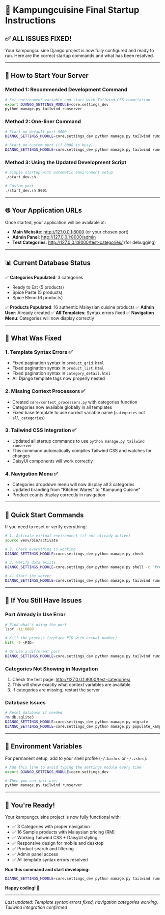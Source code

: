 # 🍜 Kampungcuisine Final Startup Instructions

## ✅ **ALL ISSUES FIXED!**

Your kampungcuisine Django project is now fully configured and ready to run. Here are the correct startup commands and what has been resolved.

---

## 🚀 **How to Start Your Server**

### **Method 1: Recommended Development Command**
```bash
# Set environment variable and start with Tailwind CSS compilation
export DJANGO_SETTINGS_MODULE=core.settings_dev
python manage.py tailwind runserver
```

### **Method 2: One-liner Command**
```bash
# Start on default port 8000
DJANGO_SETTINGS_MODULE=core.settings_dev python manage.py tailwind runserver

# Start on custom port (if 8000 is busy)
DJANGO_SETTINGS_MODULE=core.settings_dev python manage.py tailwind runserver 8001
```

### **Method 3: Using the Updated Development Script**
```bash
# Simple startup with automatic environment setup
./start_dev.sh

# Custom port
./start_dev.sh 8001
```

---

## 🌐 **Your Application URLs**

Once started, your application will be available at:

- **Main Website**: http://127.0.0.1:8000 (or your chosen port)
- **Admin Panel**: http://127.0.0.1:8000/admin
- **Test Categories**: http://127.0.0.1:8000/test-categories/ (for debugging)

---

## 📊 **Current Database Status**

✅ **Categories Populated**: 3 categories
- Ready to Eat (5 products)
- Spice Paste (5 products) 
- Spice Blend (6 products)

✅ **Products Populated**: 16 authentic Malaysian cuisine products
✅ **Admin User**: Already created
✅ **All Templates**: Syntax errors fixed
✅ **Navigation Menu**: Categories will now display correctly

---

## 🔧 **What Was Fixed**

### 1. **Template Syntax Errors** ✅
- Fixed pagination syntax in `product_grid.html`
- Fixed pagination syntax in `product_list.html`
- Fixed pagination syntax in `category_detail.html`
- All Django template tags now properly nested

### 2. **Missing Context Processors** ✅
- Created `core/context_processors.py` with categories function
- Categories now available globally in all templates
- Fixed base template to use correct variable name (`categories` not `all_categories`)

### 3. **Tailwind CSS Integration** ✅
- Updated all startup commands to use `python manage.py tailwind runserver`
- This command automatically compiles Tailwind CSS and watches for changes
- DaisyUI components will work correctly

### 4. **Navigation Menu** ✅
- Categories dropdown menu will now display all 3 categories
- Updated branding from "Kitchen Wares" to "Kampung Cuisine"
- Product counts display correctly in navigation

---

## 🎯 **Quick Start Commands**

If you need to reset or verify everything:

```bash
# 1. Activate virtual environment (if not already active)
source venv/bin/activate

# 2. Check everything is working
DJANGO_SETTINGS_MODULE=core.settings_dev python manage.py check

# 3. Verify data exists
DJANGO_SETTINGS_MODULE=core.settings_dev python manage.py shell -c "from products.models import Category, Product; print(f'Categories: {Category.objects.count()}, Products: {Product.objects.count()}')"

# 4. Start the server
DJANGO_SETTINGS_MODULE=core.settings_dev python manage.py tailwind runserver
```

---

## 🐛 **If You Still Have Issues**

### Port Already in Use Error
```bash
# Find what's using the port
lsof -ti:8000

# Kill the process (replace PID with actual number)
kill -9 <PID>

# Or use a different port
DJANGO_SETTINGS_MODULE=core.settings_dev python manage.py tailwind runserver 8001
```

### Categories Not Showing in Navigation
1. Check the test page: http://127.0.0.1:8000/test-categories/
2. This will show exactly what context variables are available
3. If categories are missing, restart the server

### Database Issues
```bash
# Reset database if needed
rm db.sqlite3
DJANGO_SETTINGS_MODULE=core.settings_dev python manage.py migrate
DJANGO_SETTINGS_MODULE=core.settings_dev python manage.py populate_kampungcuisine
```

---

## 📝 **Environment Variables**

For permanent setup, add to your shell profile (`~/.bashrc` or `~/.zshrc`):

```bash
# Add this line to avoid typing the settings module every time
export DJANGO_SETTINGS_MODULE=core.settings_dev

# Then you can just use:
python manage.py tailwind runserver
```

---

## 🎉 **You're Ready!**

Your kampungcuisine project is now fully functional with:

- ✅ 3 Categories with proper navigation
- ✅ 16 Sample products with Malaysian pricing (RM)
- ✅ Working Tailwind CSS + DaisyUI styling
- ✅ Responsive design for mobile and desktop
- ✅ Product search and filtering
- ✅ Admin panel access
- ✅ All template syntax errors resolved

**Run this command and start developing:**

```bash
DJANGO_SETTINGS_MODULE=core.settings_dev python manage.py tailwind runserver
```

**Happy coding! 🚀**

---

*Last updated: Template syntax errors fixed, navigation categories working, Tailwind integration confirmed*